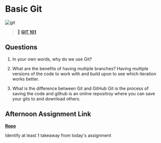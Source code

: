 # Basic Git

![git](https://git-scm.com/images/branching-illustration@2x.png)

> **📖 [GIT 101](https://codeworksacademy.com/fs-student-guide/resources/wk1/01-GIT)**

## Questions

1. In your own words, why do we use Git?
    

2. What are the benefits of having multiple branches?
Having multiple versions of the code to work with and build upon to see which iteration works better.

3. What is the difference between Git and GitHub
Git is the process of saving the code and github is an online repositroy where you can save your gits to and download others. 

## Afternoon Assignment Link

**[Repo](https://github.com/devinwithoft/fs-journal)**

Identify at least 1 takeaway from today's assignment
